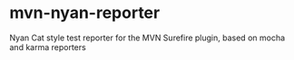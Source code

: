 # mvn-nyan-reporter
Nyan Cat style test reporter for the MVN Surefire plugin, based on mocha and karma reporters
